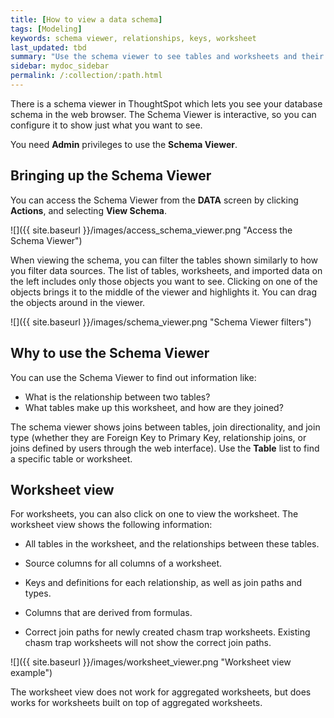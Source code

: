 ```yaml
---
title: [How to view a data schema]
tags: [Modeling]
keywords: schema viewer, relationships, keys, worksheet
last_updated: tbd
summary: "Use the schema viewer to see tables and worksheets and their relationships. "
sidebar: mydoc_sidebar
permalink: /:collection/:path.html
---
```

There is a schema viewer in ThoughtSpot which lets you see your database schema
in the web browser. The Schema Viewer is interactive, so you can configure it to
show just what you want to see.

You need **Admin** privileges to use the **Schema Viewer**.

## Bringing up the Schema Viewer

You can access the Schema Viewer from the **DATA** screen by clicking
**Actions**, and selecting **View Schema**.

 ![]({{ site.baseurl }}/images/access_schema_viewer.png "Access the Schema Viewer")

When viewing the schema, you can filter the tables shown similarly to how you
filter data sources. The list of tables, worksheets, and imported data on the
left includes only those objects you want to see. Clicking on one of the objects
brings it to the middle of the viewer and highlights it. You can drag the
objects around in the viewer.

 ![]({{ site.baseurl }}/images/schema_viewer.png "Schema Viewer filters")

## Why to use the Schema Viewer

You can use the Schema Viewer to find out information like:

-   What is the relationship between two tables?
-   What tables make up this worksheet, and how are they joined?

The schema viewer shows joins between tables, join directionality, and join type
(whether they are Foreign Key to Primary Key, relationship joins, or joins
defined by users through the web interface). Use the **Table** list to find a
specific table or worksheet.

## Worksheet view

For worksheets, you can also click on one to view the worksheet. The worksheet
view shows the following information:

-   All tables in the worksheet, and the relationships between these tables.
-   Source columns for all columns of a worksheet.

-   Keys and definitions for each relationship, as well as join paths and types.

-   Columns that are derived from formulas.

-   Correct join paths for newly created chasm trap worksheets. Existing chasm trap worksheets will not show the correct join paths.


 ![]({{ site.baseurl }}/images/worksheet_viewer.png "Worksheet view example")

The worksheet view does not work for aggregated worksheets, but does works for
worksheets built on top of aggregated worksheets.
